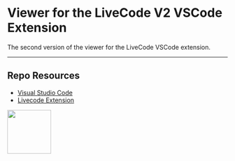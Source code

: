 # Viewer for the LiveCode V2 VSCode Extension

The second version of the viewer for the LiveCode VSCode extension.

***

## Repo Resources

* [Visual Studio Code](https://code.visualstudio.com/)
* [Livecode Extension](https://marketplace.visualstudio.com/items?itemName=CodeAdamCa.livecode)

<a href="https://codeadam.ca">
<img src="https://codeadam.ca/images/code-block.png" width="100">
</a>
